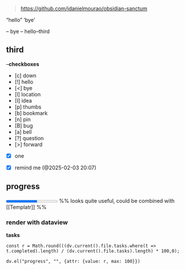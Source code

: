 >  https://github.com/jdanielmourao/obsidian-sanctum 


“hello”
‘bye’

– bye
– hello–third
## third

–**checkboxes**

- [c]  down
- [!]  hello
- [<] bye
- [l] location
- [I] idea
- [p] thumbs
- [b] bookmark
- [n] pin
- [B] bug
- [a] bell
- [?] question
- [>] forward

- [x] one

- [x] remind me (@2025-02-03 20:07)
## progress

<progress value="6" max="10">hello</progress>
%% looks quite useful, could be combined with [[Templatr]] %%

### render with dataview

**tasks**
```dataviewjs
const r = Math.round(((dv.current().file.tasks.where(t => t.completed).length) / (dv.current().file.tasks).length) * 100,0);

dv.el("progress", "", {attr: {value: r, max: 100}})
```
